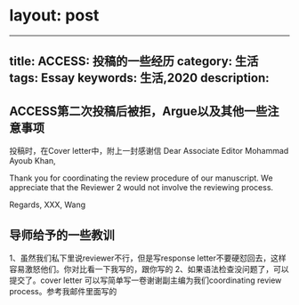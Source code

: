 # layout: post
---
title: ACCESS: 投稿的一些经历
category: 生活
tags: Essay
keywords: 生活,2020
description: 
---

## ACCESS第二次投稿后被拒，Argue以及其他一些注意事项

投稿时，在Cover letter中，附上一封感谢信
Dear Associate Editor Mohammad Ayoub Khan,

Thank you for coordinating the review procedure of our manuscript. We appreciate that the Reviewer 2 would not involve the reviewing process.

Regards,
XXX, Wang

## 导师给予的一些教训
1、虽然我们私下里说reviewer不行，但是写response letter不要硬怼回去，这样容易激怒他们。你对比看一下我写的，跟你写的
2、如果语法检查没问题了，可以提交了。cover letter 可以写简单写一卷谢谢副主编为我们coordinating review process。参考我邮件里面写的
